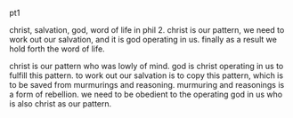 pt1

christ, salvation, god, word of life in phil 2. christ is our pattern, we need to work out
our salvation, and it is god operating in us. finally as a result we hold forth the
word of life.

christ is our pattern who was lowly of mind. god is christ operating in us to fulfill
this pattern. to work out our salvation is to copy this pattern, which is to be saved from
murmurings and reasoning. murmuring and reasonings is a form of rebellion. we need
to be obedient to the operating god in us who is also christ as our pattern.
